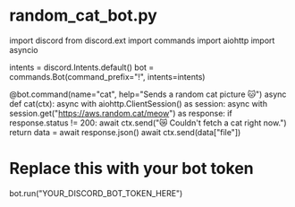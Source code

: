 
# random_cat_bot.py
import discord
from discord.ext import commands
import aiohttp
import asyncio

intents = discord.Intents.default()
bot = commands.Bot(command_prefix="!", intents=intents)

@bot.command(name="cat", help="Sends a random cat picture 🐱")
async def cat(ctx):
    async with aiohttp.ClientSession() as session:
        async with session.get("https://aws.random.cat/meow") as response:
            if response.status != 200:
                await ctx.send("😿 Couldn't fetch a cat right now.")
                return
            data = await response.json()
            await ctx.send(data["file"])

# Replace this with your bot token
bot.run("YOUR_DISCORD_BOT_TOKEN_HERE")